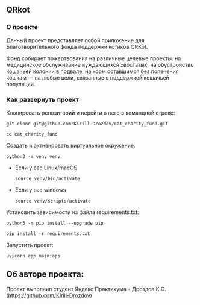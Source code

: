 ## QRkot

### О проекте
Данный проект представляет собой приложение для Благотворительного фонда поддержки котиков QRKot.

Фонд собирает пожертвования на различные целевые проекты: на медицинское обслуживание нуждающихся хвостатых, на обустройство кошачьей колонии в подвале, на корм оставшимся без попечения кошкам — на любые цели, связанные с поддержкой кошачьей популяции.

### Как развернуть проект

Клонировать репозиторий и перейти в него в командной строке:

```
git clone git@github.com:Kirill-Drozdov/cat_charity_fund.git
```

```
cd cat_charity_fund
```

Cоздать и активировать виртуальное окружение:

```
python3 -m venv venv
```

* Если у вас Linux/macOS

    ```
    source venv/bin/activate
    ```

* Если у вас windows

    ```
    source venv/scripts/activate
    ```

Установить зависимости из файла requirements.txt:

```
python3 -m pip install --upgrade pip
```

```
pip install -r requirements.txt
```

Запустить проект:

```
uvicorn app.main:app
```

## Об авторе проекта:
Проект выполнил студент Яндекс Практикума -
Дроздов К.С. (https://github.com/Kirill-Drozdov)
